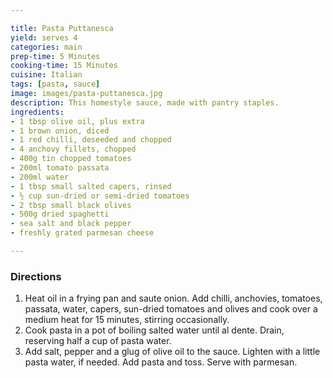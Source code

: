 ```yaml
---

title: Pasta Puttanesca
yield: serves 4
categories: main
prep-time: 5 Minutes
cooking-time: 15 Minutes
cuisine: Italian
tags: [pasta, sauce]
image: images/pasta-puttanesca.jpg
description: This homestyle sauce, made with pantry staples.
ingredients:
- 1 tbsp olive oil, plus extra
- 1 brown onion, diced
- 1 red chilli, deseeded and chopped
- 4 anchovy fillets, chopped
- 400g tin chopped tomatoes
- 200ml tomato passata
- 200ml water
- 1 tbsp small salted capers, rinsed
- ½ cup sun-dried or semi-dried tomatoes
- 2 tbsp small black olives
- 500g dried spaghetti
- sea salt and black pepper
- freshly grated parmesan cheese

---
```


### Directions

1. Heat oil in a frying pan and saute onion. Add chilli, anchovies, tomatoes, passata, water, capers, sun-dried tomatoes and olives and cook over a medium heat for 15 minutes, stirring occasionally.
2. Cook pasta in a pot of boiling salted water until al dente. Drain, reserving half a cup of pasta water.
3. Add salt, pepper and a glug of olive oil to the sauce. Lighten with a little pasta water, if needed. Add pasta and toss. Serve with parmesan.
